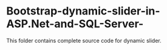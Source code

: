 # Bootstrap-dynamic-slider-in-ASP.Net-and-SQL-Server-
This folder contains complete source code for dynamic slider.
